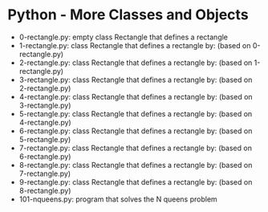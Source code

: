 # Python - More Classes and Objects

- 0-rectangle.py: empty class Rectangle that defines a rectangle
- 1-rectangle.py: class Rectangle that defines a rectangle by: (based on 0-rectangle.py)
- 2-rectangle.py: class Rectangle that defines a rectangle by: (based on 1-rectangle.py)
- 3-rectangle.py: class Rectangle that defines a rectangle by: (based on 2-rectangle.py)
- 4-rectangle.py: class Rectangle that defines a rectangle by: (based on 3-rectangle.py)
- 5-rectangle.py: class Rectangle that defines a rectangle by: (based on 4-rectangle.py)
- 6-rectangle.py: class Rectangle that defines a rectangle by: (based on 5-rectangle.py)
- 7-rectangle.py: class Rectangle that defines a rectangle by: (based on 6-rectangle.py)
- 8-rectangle.py: class Rectangle that defines a rectangle by: (based on 7-rectangle.py)
- 9-rectangle.py: class Rectangle that defines a rectangle by: (based on 8-rectangle.py)
- 101-nqueens.py: program that solves the N queens problem
